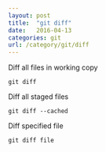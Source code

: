 ```yaml
---
layout: post
title:  "git diff"
date:   2016-04-13
categories: git
url: /category/git/diff
---
```


Diff all files in working copy

~~~shell
git diff
~~~

Diff all staged files

~~~shell
git diff --cached
~~~

Diff specified file

~~~shell
git diff file
~~~
